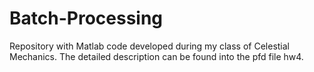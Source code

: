 # Batch-Processing
Repository with Matlab code developed during my class of Celestial Mechanics. 
The detailed description can be found into the pfd file hw4. 
